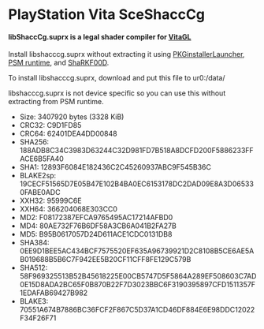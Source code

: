 # PlayStation Vita SceShaccCg

#### libShaccCg.suprx is a legal shader compiler for [VitaGL](https://github.com/Rinnegatamante/vitaGL)

Install libshacccg.suprx without extracting it using [PKGinstallerLauncher](https://vitadb.rinnegatamante.it/#/info/381), [PSM runtime](https://psm.cbps.xyz/devtools.php?type=psm-runtime), and [ShaRKF00D](https://github.com/OsirizX/ShaRKF00D).

To install libshacccg.suprx, download and put this file to ur0:/data/

libshacccg.suprx is not device specific so you can use this without extracting from PSM runtime.

* Size: 3407920 bytes (3328 KiB)
* CRC32: C9D1FD85
* CRC64: 62401DEA4DD00848
* SHA256: 188ADB8C34C3983D63244C32D981FD7B518A8DCFD200F5886233FFACE6B5FA40
* SHA1: 12893F6084E182436C2C45260937ABC9F545B36C
* BLAKE2sp: 19CECF51565D7E05B47E102B4BA0EC6153178DC2DAD09E8A3D065330FABE0ADC
* XXH32: 95999C6E
* XXH64: 366204068E303CC0
* MD2: F08172387EFCA9765495AC17214AFBD0
* MD4: 80AE732F76B6DF58A3CB6A041B2FA27B
* MD5: B95B0617057D24D611ACE1CDC0131DB8
* SHA384: 0EE9D1BEE5AC434BCF7575520EF635A96739921D2C8108B5CE6AE5AB019688B5B6C7F942EE5B20CF11CFF8FE129C579B
* SHA512: 58F969325513B52B45618225E00CB5747D5F5864A289EF508603C7AD0E15D8ADA2BC65F0B870B22F7D3023BBC6F3190395897CFD1511357F1EDAFAB69427B982
* BLAKE3: 70551A674B7886BC36FCF2F867C5D37A1CD46DF884E6E98DDC12022F34F26F71